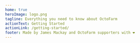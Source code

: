 ```yaml
---
home: true
heroImage: logo.png
tagline: Everything you need to know about OctoFarm
actionText: Getting Started
actionLink: /getting-started/
footer: Made by James Mackay and OctoFarm supporters with ❤️
---
```

